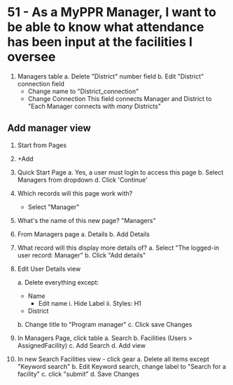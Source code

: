 # 51 - As a MyPPR Manager, I want to be able to know what attendance has been input at the facilities I oversee
1. Managers table
    a. Delete "District" number field
    b. Edit "District" connection field
    * Change name to "District_connection"
    * Change 
      Connection This field connects Manager and District to
        "Each Manager connects with *many* Districts"

## Add manager view
1. Start from Pages
2. +Add
3. Quick Start Page
  a. Yes, a user must login to access this page
  b. Select Managers from dropdown
  d. Click 'Continue'
4. Which records will this page work with?
    * Select "Manager"
5. What's the name of this new page?
    "Managers"

6. From Managers page
  a. Details
  b. Add Details

7. What record will this display more details of?
    a. Select "The logged-in user record: Manager"
    b. Click "Add details"


7. Edit User Details view

    a. Delete everything except:
    * Name
        * Edit name
            i. Hide Label
            ii. Styles: H1 
    * District

    b. Change title to "Program manager"
    c. Click save Changes

8. In Managers Page, click table
  a. Search
  b. Facilities (Users > AssignedFacility)
  c. Add Search
  d. Add view

9. In new Search Facilities view - click gear
  a. Delete all items except "Keyword search"
  b. Edit Keyword search, change label to "Search for a facility"
  c. click "submit"
  d. Save Changes


